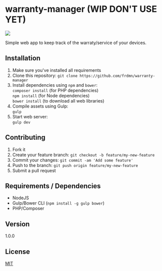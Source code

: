 # warranty-manager (WIP DON'T USE YET)

![](http://up.frd.mn/piYubbLXeB.png)

Simple web app to keep track of the warraty/service of your devices.

## Installation

1. Make sure you've installed all requirements
2. Clone this repository:
  `git clone https://github.com/frdmn/warranty-manager`
3. Install dependencies using `npm` and `bower`:  
  `composer install` (for PHP dependencies)  
  `npm install` (for Node dependencies)  
  `bower install` (to download all web libraries)  
4. Compile assets using Gulp:  
  `gulp`
5. Start web server:  
  `gulp dev`  

## Contributing

1. Fork it
2. Create your feature branch: `git checkout -b feature/my-new-feature`
3. Commit your changes: `git commit -am 'Add some feature'`
4. Push to the branch: `git push origin feature/my-new-feature`
5. Submit a pull request

## Requirements / Dependencies

* NodeJS
* Gulp/Bower CLI (`npm install -g gulp bower`)
* PHP/Composer

## Version

1.0.0

## License

[MIT](LICENSE)
